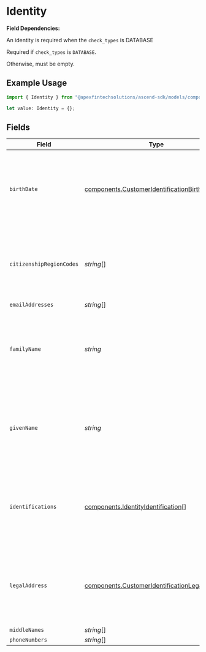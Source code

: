 # Identity

**Field Dependencies:**

An identity is required when the `check_types` is DATABASE

Required if `check_types` is `DATABASE`.

Otherwise, must be empty.

## Example Usage

```typescript
import { Identity } from "@apexfintechsolutions/ascend-sdk/models/components";

let value: Identity = {};
```

## Fields

| Field                                                                                                                                                                                                                            | Type                                                                                                                                                                                                                             | Required                                                                                                                                                                                                                         | Description                                                                                                                                                                                                                      | Example                                                                                                                                                                                                                          |
| -------------------------------------------------------------------------------------------------------------------------------------------------------------------------------------------------------------------------------- | -------------------------------------------------------------------------------------------------------------------------------------------------------------------------------------------------------------------------------- | -------------------------------------------------------------------------------------------------------------------------------------------------------------------------------------------------------------------------------- | -------------------------------------------------------------------------------------------------------------------------------------------------------------------------------------------------------------------------------- | -------------------------------------------------------------------------------------------------------------------------------------------------------------------------------------------------------------------------------- |
| `birthDate`                                                                                                                                                                                                                      | [components.CustomerIdentificationBirthDate](../../models/components/customeridentificationbirthdate.md)                                                                                                                         | :heavy_minus_sign:                                                                                                                                                                                                               | **Field Dependencies:**<br/><br/>A `birth_date` is required when the `check_types` is DATABASE<br/><br/>Required if `check_types` is `DATABASE`.<br/><br/>Otherwise, must be empty.                                              | {<br/>"day": 30,<br/>"month": 9,<br/>"year": 2023<br/>}                                                                                                                                                                          |
| `citizenshipRegionCodes`                                                                                                                                                                                                         | *string*[]                                                                                                                                                                                                                       | :heavy_minus_sign:                                                                                                                                                                                                               | The countries where a natural person retains citizenship; This is used for tax (treaty) and country block list considerations Two character region code, complies with https://cldr.unicode.org/index Example values: "US", "CA" | US                                                                                                                                                                                                                               |
| `emailAddresses`                                                                                                                                                                                                                 | *string*[]                                                                                                                                                                                                                       | :heavy_minus_sign:                                                                                                                                                                                                               | Email addresses                                                                                                                                                                                                                  | jdough@domain.com                                                                                                                                                                                                                |
| `familyName`                                                                                                                                                                                                                     | *string*                                                                                                                                                                                                                         | :heavy_minus_sign:                                                                                                                                                                                                               | **Field Dependencies:**<br/><br/>A `family_name` is required when the `check_types` is DATABASE<br/><br/>Required if `check_types` is `DATABASE`.<br/><br/>Otherwise, must be empty.                                             | Dough                                                                                                                                                                                                                            |
| `givenName`                                                                                                                                                                                                                      | *string*                                                                                                                                                                                                                         | :heavy_minus_sign:                                                                                                                                                                                                               | **Field Dependencies:**<br/><br/>A `given_name` is required when the `check_types` is DATABASE<br/><br/>Required if `check_types` is `DATABASE`.<br/><br/>Otherwise, must be empty.                                              | John                                                                                                                                                                                                                             |
| `identifications`                                                                                                                                                                                                                | [components.IdentityIdentification](../../models/components/identityidentification.md)[]                                                                                                                                         | :heavy_minus_sign:                                                                                                                                                                                                               | **Field Dependencies:**<br/><br/>A identification is required with a US `region_code` when the `check_types` is DATABASE<br/><br/>Required if `check_types` is `DATABASE`.<br/><br/>Otherwise, must be empty.                    |                                                                                                                                                                                                                                  |
| `legalAddress`                                                                                                                                                                                                                   | [components.CustomerIdentificationLegalAddress](../../models/components/customeridentificationlegaladdress.md)                                                                                                                   | :heavy_minus_sign:                                                                                                                                                                                                               | **Field Dependencies:**<br/><br/>A US `legal_address` is required when the `check_types` is `DATABASE`<br/><br/>Required if `check_types` is `DATABASE`.<br/><br/>Otherwise, must be empty.                                      |                                                                                                                                                                                                                                  |
| `middleNames`                                                                                                                                                                                                                    | *string*[]                                                                                                                                                                                                                       | :heavy_minus_sign:                                                                                                                                                                                                               | Middle names                                                                                                                                                                                                                     | Jacob                                                                                                                                                                                                                            |
| `phoneNumbers`                                                                                                                                                                                                                   | *string*[]                                                                                                                                                                                                                       | :heavy_minus_sign:                                                                                                                                                                                                               | Phone numbers                                                                                                                                                                                                                    | 214-765-1010                                                                                                                                                                                                                     |